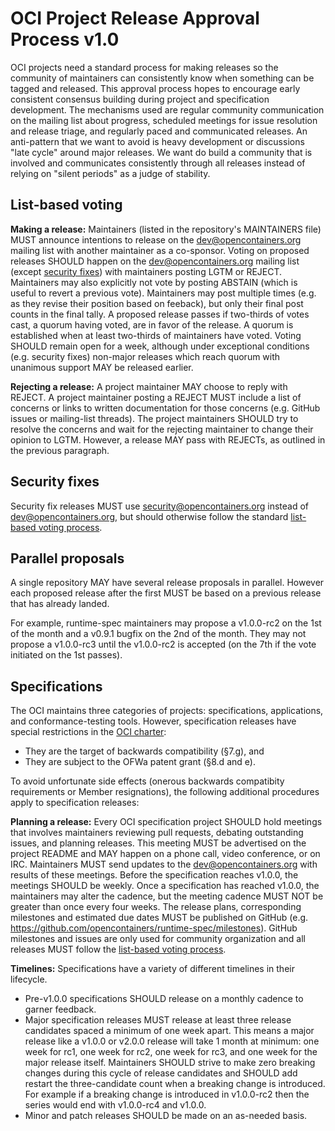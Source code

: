 # OCI Project Release Approval Process v1.0

OCI projects need a standard process for making releases so the community of maintainers can consistently know when something can be tagged and released. This approval process hopes to encourage early consistent consensus building during project and specification development. The mechanisms used are regular community communication on the mailing list about progress, scheduled meetings for issue resolution and release triage, and regularly paced and communicated releases. An anti-pattern that we want to avoid is heavy development or discussions "late cycle" around major releases. We want do build a community that is involved and communicates consistently through all releases instead of relying on "silent periods" as a judge of stability.

## List-based voting

**Making a release:** Maintainers (listed in the repository's MAINTAINERS file) MUST announce intentions to release on the dev@opencontainers.org mailing list with another maintainer as a co-sponsor. Voting on proposed releases SHOULD happen on the dev@opencontainers.org mailing list (except [security fixes](#security-fixes)) with maintainers posting LGTM or REJECT. Maintainers may also explicitly not vote by posting ABSTAIN (which is useful to revert a previous vote). Maintainers may post multiple times (e.g. as they revise their position based on feeback), but only their final post counts in the final tally. A proposed release passes if two-thirds of votes cast, a quorum having voted, are in favor of the release. A quorum is established when at least two-thirds of maintainers have voted. Voting SHOULD remain open for a week, although under exceptional conditions (e.g. security fixes) non-major releases which reach quorum with unanimous support MAY be released earlier.

**Rejecting a release:** A project maintainer MAY choose to reply with REJECT. A project maintainer posting a REJECT MUST include a list of concerns or links to written documentation for those concerns (e.g. GitHub issues or mailing-list threads). The project maintainers SHOULD try to resolve the concerns and wait for the rejecting maintainer to change their opinion to LGTM. However, a release MAY pass with REJECTs, as outlined in the previous paragraph.

## Security fixes

Security fix releases MUST use security@opencontainers.org instead of dev@opencontainers.org, but should otherwise follow the standard [list-based voting process](#list-based-voting).

## Parallel proposals

A single repository MAY have several release proposals in parallel. However each proposed release after the first MUST be based on a previous release that has already landed.

For example, runtime-spec maintainers may propose a v1.0.0-rc2 on the 1st of the month and a v0.9.1 bugfix on the 2nd of the month. They may not propose a v1.0.0-rc3 until the v1.0.0-rc2 is accepted (on the 7th if the vote initiated on the 1st passes).

## Specifications

The OCI maintains three categories of projects: specifications, applications, and conformance-testing tools. However, specification releases have special restrictions in the [OCI charter][charter]:

* They are the target of backwards compatibility (§7.g), and
* They are subject to the OFWa patent grant (§8.d and e).

To avoid unfortunate side effects (onerous backwards compatibity requirements or Member resignations), the following additional procedures apply to specification releases:

**Planning a release:** Every OCI specification project SHOULD hold meetings that involves maintainers reviewing pull requests, debating outstanding issues, and planning releases. This meeting MUST be advertised on the project README and MAY happen on a phone call, video conference, or on IRC. Maintainers MUST send updates to the dev@opencontainers.org with results of these meetings. Before the specification reaches v1.0.0, the meetings SHOULD be weekly.  Once a specification has reached v1.0.0, the maintainers may alter the cadence, but the meeting cadence MUST NOT be greater than once every four weeks. The release plans, corresponding milestones and estimated due dates MUST be published on GitHub (e.g. https://github.com/opencontainers/runtime-spec/milestones). GitHub milestones and issues are only used for community organization and all releases MUST follow the [list-based voting process](#list-based-voting).

**Timelines:** Specifications have a variety of different timelines in their lifecycle.

- Pre-v1.0.0 specifications SHOULD release on a monthly cadence to garner feedback.
- Major specification releases MUST release at least three release candidates spaced a minimum of one week apart. This means a major release like a v1.0.0 or v2.0.0 release will take 1 month at minimum: one week for rc1, one week for rc2, one week for rc3, and one week for the major release itself. Maintainers SHOULD strive to make zero breaking changes during this cycle of release candidates and SHOULD add restart the three-candidate count when a breaking change is introduced. For example if a breaking change is introduced in v1.0.0-rc2 then the series would end with v1.0.0-rc4 and v1.0.0.
- Minor and patch releases SHOULD be made on an as-needed basis.

[charter]: https://www.opencontainers.org/about/governance
